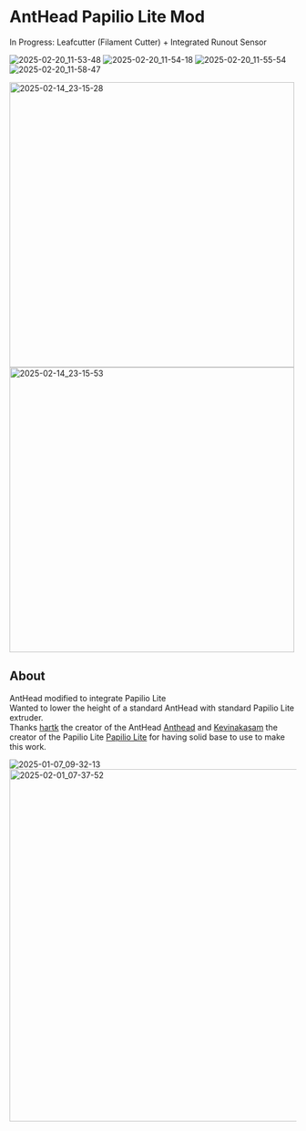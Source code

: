 # AntHead Papilio Lite Mod

In Progress:  Leafcutter (Filament Cutter) + Integrated Runout Sensor

![2025-02-20_11-53-48](https://github.com/user-attachments/assets/84117d05-675c-4d30-b46d-79fe62dcc502)
![2025-02-20_11-54-18](https://github.com/user-attachments/assets/4bc515ca-6688-4994-b93d-316b6ca47d53)
![2025-02-20_11-55-54](https://github.com/user-attachments/assets/f91d09c4-4940-4ae3-a554-0e56050bb2cd)
![2025-02-20_11-58-47](https://github.com/user-attachments/assets/57d4e421-7bd5-43b7-abb0-cf189543d983)



<img width="500" alt="2025-02-14_23-15-28" src="https://github.com/user-attachments/assets/17632ea5-4766-4836-a35d-071ee754239b" />
<img width="500" alt="2025-02-14_23-15-53" src="https://github.com/user-attachments/assets/10599d39-7dc7-44e3-a5a6-0754593e0a82" />

## About
AntHead modified to integrate Papilio Lite<br>
Wanted to lower the height of a standard AntHead with standard Papilio Lite extruder.<br>
Thanks [hartk](https://github.com/hartk1213) the creator of the AntHead [Anthead](https://github.com/PrintersForAnts/AntHead) and [Kevinakasam](https://github.com/kevinakasam) the creator of the Papilio Lite [Papilio Lite](https://github.com/theFPVgeek/Papilio-Belt-Extruder/) for having solid base to use to make this work. <be>

![2025-01-07_09-32-13](https://github.com/user-attachments/assets/1e1f2af1-bae8-47ad-91ee-a4f3a1937b25)
<img width="618" alt="2025-02-01_07-37-52" src="https://github.com/user-attachments/assets/5d13b77a-cd54-45bf-bee3-a4b483aa710f" />
